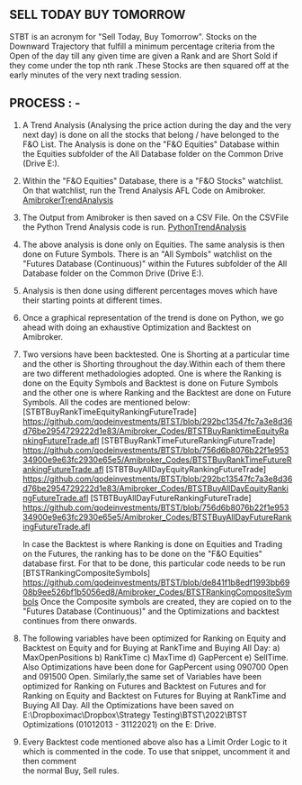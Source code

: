 ## SELL TODAY BUY TOMORROW
STBT is an acronym for "Sell Today, Buy Tomorrow". Stocks on the Downward Trajectory that fulfill a minimum percentage criteria from the Open of the day 
till any given time are given a Rank and are Short Sold if they come under the top nth rank .These Stocks are then squared off at the early minutes of 
the very next trading session.

## PROCESS : -
1) A Trend Analysis (Analysing the price action during the day and the very next day) is done on all the stocks that belong / have belonged to the F&O List.
    The Analysis is done on the "F&O Equities" Database within the Equities subfolder of the All Database folder on the Common Drive (Drive E:).
   
2) Within the "F&O Equities" Database, there is a "F&O Stocks" watchlist. On that watchlist, run the Trend Analysis AFL Code on Amibroker.
   [AmibrokerTrendAnalysis](https://github.com/qodeinvestments/Swan-Documentation/blob/main/Systems/Trend_Analysis/AmibrokerTrendAnalysis.md)
      
3) The Output from Amibroker is then saved on a CSV File. On the CSVFile the Python Trend Analysis code is run.
   [PythonTrendAnalysis](https://github.com/qodeinvestments/Swan-Documentation/blob/main/Systems/Trend_Analysis/PythonTrendAnalysis.ipynb)

4) The above analysis is done only on Equities. The same analysis is then done on Future Symbols. There is an "All Symbols" watchlist on the 
   "Futures Database (Continuous)" within the Futures subfolder of the All Database folder on the Common Drive (Drive E:). 

5) Analysis is then done using different percentages moves which have their starting points at different times.

6) Once a graphical representation of the trend is done on Python, we go ahead with doing an exhaustive Optimization and Backtest on Amibroker.

7) Two versions have been backtested. One is Shorting at a particular time and the other is Shorting throughout the day.Within each of them there are two
   different methadologies adopted. One is where the Ranking is done on the Equity Symbols and Backtest is done on Future Symbols and the other one is 
   where Ranking and the Backtest are done on Future Symbols.
   All the codes are mentioned below: 
   [STBTBuyRankTimeEquityRankingFutureTrade]
   https://github.com/qodeinvestments/BTST/blob/292bc13547fc7a3e8d36d76be2954729222d1e83/Amibroker_Codes/BTSTBuyRanktimeEquityRankingFutureTrade.afl
   [STBTBuyRankTimeFutureRankingFutureTrade]
   https://github.com/qodeinvestments/BTST/blob/756d6b8076b22f1e95334900e9e63fc2930e65e5/Amibroker_Codes/BTSTBuyRankTimeFutureRankingFutureTrade.afl
   [STBTBuyAllDayEquityRankingFutureTrade]
   https://github.com/qodeinvestments/BTST/blob/292bc13547fc7a3e8d36d76be2954729222d1e83/Amibroker_Codes/BTSTBuyAllDayEquityRankingFutureTrade.afl
   [STBTBuyAllDayFutureRankingFutureTrade]
   https://github.com/qodeinvestments/BTST/blob/756d6b8076b22f1e95334900e9e63fc2930e65e5/Amibroker_Codes/BTSTBuyAllDayFutureRankingFutureTrade.afl
   
   In case the Backtest is where Ranking is done on Equities and Trading on the Futures, the ranking has to be done on the "F&O Equities" database first.
   For that to be done, this particular code needs to be run [BTSTRankingCompositeSymbols]
   https://github.com/qodeinvestments/BTST/blob/de841f1b8edf1993bb6908b9ee526bf1b5056ed8/Amibroker_Codes/BTSTRankingCompositeSymbols
   Once the Composite symbols are created, they are copied on to the "Futures Database (Continuous)" and the Optimizations and backtest continues from 
   there onwards.
   
 8) The following variables have been optimized for Ranking on Equity and Backtest on Equity and for Buying at RankTime and Buying All Day: 
    a) MaxOpenPositions b) RankTime c) MaxTime d) GapPercent e) SellTime. Also Optimizations have been done for GapPercent using 090700 Open and 091500
    Open. Similarly,the same set of Variables have been optimized for Ranking on Futures and Backtest on Futures and for Ranking on Equity and Backtest on Futures
    for Buying at RankTime and Buying All Day. All the Optimizations have been saved on 
    E:\Dropboximac\Dropbox\Strategy Testing\BTST\2022\BTST Optimizations (01012013 - 31122021) on the E: Drive.
    
 9) Every Backtest code mentioned above also has a Limit Order Logic to it which is commented in the code. To use that snippet, uncomment it and then comment  
    the normal Buy, Sell rules.  
   

